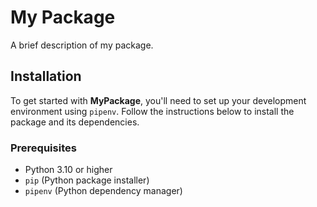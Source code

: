 # My Package

A brief description of my package.

## Installation

To get started with **MyPackage**, you'll need to set up your development environment using `pipenv`. Follow the instructions below to install the package and its dependencies.

### Prerequisites

- Python 3.10 or higher
- `pip` (Python package installer)
- `pipenv` (Python dependency manager)